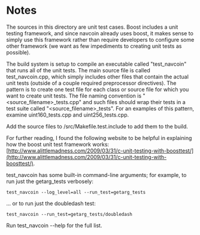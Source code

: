 # Notes
The sources in this directory are unit test cases.  Boost includes a
unit testing framework, and since navcoin already uses boost, it makes
sense to simply use this framework rather than require developers to
configure some other framework (we want as few impediments to creating
unit tests as possible).

The build system is setup to compile an executable called "test_navcoin"
that runs all of the unit tests.  The main source file is called
test_navcoin.cpp, which simply includes other files that contain the
actual unit tests (outside of a couple required preprocessor
directives).  The pattern is to create one test file for each class or
source file for which you want to create unit tests.  The file naming
convention is "<source_filename>_tests.cpp" and such files should wrap
their tests in a test suite called "<source_filename>_tests".  For an
examples of this pattern, examine uint160_tests.cpp and
uint256_tests.cpp.

Add the source files to /src/Makefile.test.include to add them to the build.

For further reading, I found the following website to be helpful in
explaining how the boost unit test framework works:
[http://www.alittlemadness.com/2009/03/31/c-unit-testing-with-boosttest/](http://www.alittlemadness.com/2009/03/31/c-unit-testing-with-boosttest/).

test_navcoin has some built-in command-line arguments; for
example, to run just the getarg_tests verbosely:

    test_navcoin --log_level=all --run_test=getarg_tests

... or to run just the doubledash test:

    test_navcoin --run_test=getarg_tests/doubledash

Run  test_navcoin --help   for the full list.

